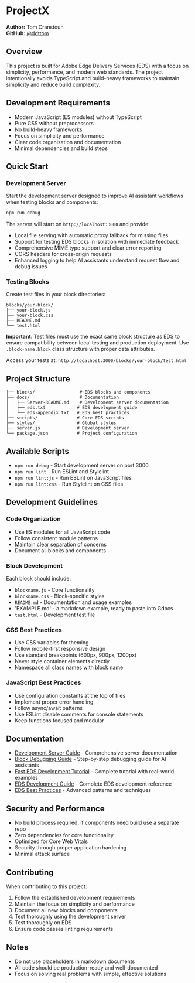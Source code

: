 # ProjectX

**Author:** Tom Cranstoun  
**GitHub:** [@ddttom](https://github.com/ddttom)

## Overview

This project is built for Adobe Edge Delivery Services (EDS) with a focus on simplicity, performance, and modern web standards. The project intentionally avoids TypeScript and build-heavy frameworks to maintain simplicity and reduce build complexity.

## Development Requirements

- Modern JavaScript (ES modules) without TypeScript
- Pure CSS without preprocessors
- No build-heavy frameworks
- Focus on simplicity and performance
- Clear code organization and documentation
- Minimal dependencies and build steps

## Quick Start

### Development Server

Start the development server designed to improve AI assistant workflows when testing blocks and components:

```bash
npm run debug
```

The server will start on `http://localhost:3000` and provide:
- Local file serving with automatic proxy fallback for missing files
- Support for testing EDS blocks in isolation with immediate feedback
- Comprehensive MIME type support and clear error reporting
- CORS headers for cross-origin requests
- Enhanced logging to help AI assistants understand request flow and debug issues

### Testing Blocks

Create test files in your block directories:

```
blocks/your-block/
├── your-block.js
├── your-block.css
├── README.md
└── test.html
```

**Important**: Test files must use the exact same block structure as EDS to ensure compatibility between local testing and production deployment. Use `.block-name.block` class structure with proper data attributes.

Access your tests at: `http://localhost:3000/blocks/your-block/test.html`

## Project Structure

```
├── blocks/                 # EDS blocks and components
├── docs/                   # Documentation
│   ├── Server-README.md    # Development server documentation
│   ├── eds.txt            # EDS development guide
│   └── eds-appendix.txt   # EDS best practices
├── scripts/               # Core EDS scripts
├── styles/                # Global styles
├── server.js              # Development server
└── package.json           # Project configuration
```

## Available Scripts

- `npm run debug` - Start development server on port 3000
- `npm run lint` - Run ESLint and Stylelint
- `npm run lint:js` - Run ESLint on JavaScript files
- `npm run lint:css` - Run Stylelint on CSS files

## Development Guidelines

### Code Organization

- Use ES modules for all JavaScript code
- Follow consistent module patterns
- Maintain clear separation of concerns
- Document all blocks and components

### Block Development

Each block should include:
- `blockname.js` - Core functionality
- `blockname.css` - Block-specific styles
- `README.md` - Documentation and usage examples
- 'EXAMPLE.md' - a markdown example, ready to paste into Gdocs
- `test.html` - Development test file

### CSS Best Practices

- Use CSS variables for theming
- Follow mobile-first responsive design
- Use standard breakpoints (600px, 900px, 1200px)
- Never style container elements directly
- Namespace all class names with block name

### JavaScript Best Practices

- Use configuration constants at the top of files
- Implement proper error handling
- Follow async/await patterns
- Use ESLint disable comments for console statements
- Keep functions focused and modular

## Documentation

- [Development Server Guide](docs/Server-README.md) - Comprehensive server documentation
- [Block Debugging Guide](docs/debug.md) - Step-by-step debugging guide for AI assistants
- [Fast EDS Development Tutorial](docs/blog.md) - Complete tutorial with real-world examples
- [EDS Development Guide](docs/eds.md) - Complete EDS development reference
- [EDS Best Practices](docs/eds-appendix.md) - Advanced patterns and techniques

## Security and Performance

- No build process required, if components need build use a separate repo
- Zero dependencies for core functionality
- Optimized for Core Web Vitals
- Security through proper application hardening
- Minimal attack surface

## Contributing

When contributing to this project:

1. Follow the established development requirements
2. Maintain the focus on simplicity and performance
3. Document all new blocks and components
4. Test thoroughly using the development server
5. Test thoroughly on EDS
6. Ensure code passes linting requirements

## Notes

- Do not use placeholders in markdown documents
- All code should be production-ready and well-documented
- Focus on solving real problems with simple, effective solutions
